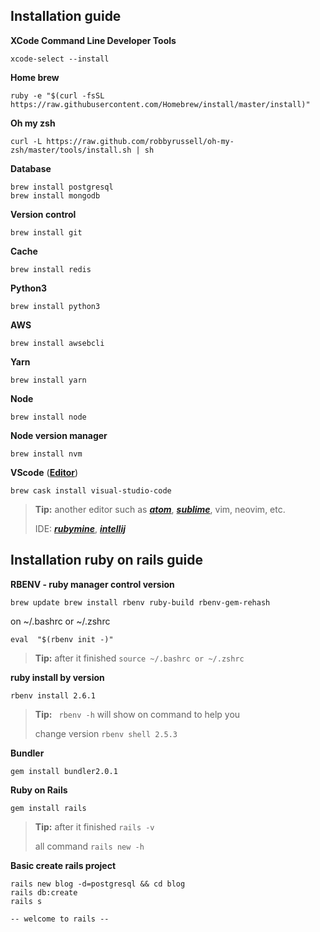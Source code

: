 ## **Installation guide**

**XCode Command Line Developer Tools**
```
xcode-select --install
```
**Home brew**
```
ruby -e "$(curl -fsSL https://raw.githubusercontent.com/Homebrew/install/master/install)"
```

**Oh my zsh**
```
curl -L https://raw.github.com/robbyrussell/oh-my-zsh/master/tools/install.sh | sh
```
**Database**
```
brew install postgresql
brew install mongodb
```
**Version control**
```
brew install git
```
**Cache**
```
brew install redis
```
**Python3**
```
brew install python3
```
**AWS**
```
brew install awsebcli
```
**Yarn**
```
brew install yarn
```
**Node**
```
brew install node
```
**Node version manager**
```
brew install nvm
```

**VScode** ([**Editor**](https://code.visualstudio.com/)) 
```
brew cask install visual-studio-code
```
> **Tip:** another editor such as [**_atom_**]((https://atom.io/)), [**_sublime_**](https://www.sublimetext.com/),  vim, neovim, etc.
>
> IDE: [**_rubymine_**](https://www.jetbrains.com/ruby/), [**_intellij_**](https://www.jetbrains.com/idea/)

## **Installation ruby on rails guide**

**RBENV - ruby manager control version**
```
brew update brew install rbenv ruby-build rbenv-gem-rehash
```
on ~/.bashrc or ~/.zshrc
```
eval  "$(rbenv init -)"
```
> **Tip:**  after it finished ``` source ~/.bashrc or ~/.zshrc ```

**ruby install by version**
```
rbenv install 2.6.1
```
>**Tip:** ``` rbenv -h``` will show on command to help you
>
>change version ```rbenv shell 2.5.3  ```

**Bundler**
```
gem install bundler2.0.1
```
**Ruby on Rails**
```
gem install rails
```
> **Tip:** after it finished ``` rails -v ```
>
> all command ```rails new -h```

**Basic create rails project**

```
rails new blog -d=postgresql && cd blog
rails db:create
rails s

-- welcome to rails --
```

